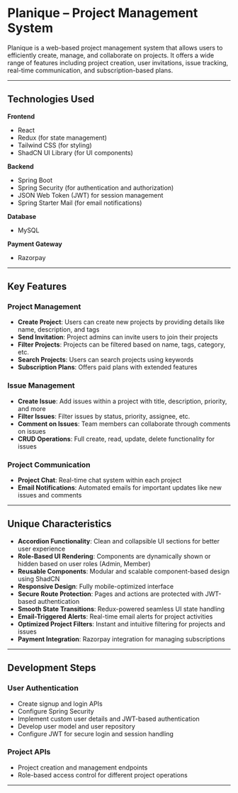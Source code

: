 # Planique – Project Management System

Planique is a web-based project management system that allows users to efficiently create, manage, and collaborate on projects. It offers a wide range of features including project creation, user invitations, issue tracking, real-time communication, and subscription-based plans.

---



## Technologies Used

**Frontend**  
- React  
- Redux (for state management)  
- Tailwind CSS (for styling)  
- ShadCN UI Library (for UI components)  

**Backend**  
- Spring Boot  
- Spring Security (for authentication and authorization)  
- JSON Web Token (JWT) for session management  
- Spring Starter Mail (for email notifications)  

**Database**  
- MySQL  

**Payment Gateway**  
- Razorpay  

---

## Key Features

### Project Management
- **Create Project**: Users can create new projects by providing details like name, description, and tags  
- **Send Invitation**: Project admins can invite users to join their projects  
- **Filter Projects**: Projects can be filtered based on name, tags, category, etc.  
- **Search Projects**: Users can search projects using keywords  
- **Subscription Plans**: Offers paid plans with extended features  

### Issue Management
- **Create Issue**: Add issues within a project with title, description, priority, and more  
- **Filter Issues**: Filter issues by status, priority, assignee, etc.  
- **Comment on Issues**: Team members can collaborate through comments on issues  
- **CRUD Operations**: Full create, read, update, delete functionality for issues  

### Project Communication
- **Project Chat**: Real-time chat system within each project  
- **Email Notifications**: Automated emails for important updates like new issues and comments  

---

## Unique Characteristics

- **Accordion Functionality**: Clean and collapsible UI sections for better user experience  
- **Role-Based UI Rendering**: Components are dynamically shown or hidden based on user roles (Admin, Member)  
- **Reusable Components**: Modular and scalable component-based design using ShadCN  
- **Responsive Design**: Fully mobile-optimized interface  
- **Secure Route Protection**: Pages and actions are protected with JWT-based authentication  
- **Smooth State Transitions**: Redux-powered seamless UI state handling  
- **Email-Triggered Alerts**: Real-time email alerts for project activities  
- **Optimized Project Filters**: Instant and intuitive filtering for projects and issues  
- **Payment Integration**: Razorpay integration for managing subscriptions  

---

## Development Steps

### User Authentication
- Create signup and login APIs  
- Configure Spring Security  
- Implement custom user details and JWT-based authentication  
- Develop user model and user repository  
- Configure JWT for secure login and session handling  

### Project APIs
- Project creation and management endpoints  
- Role-based access control for different project operations  

---


